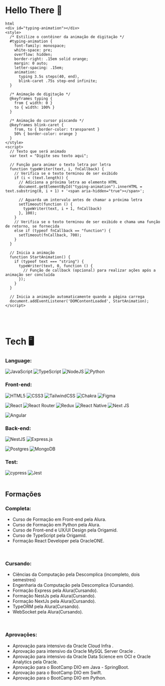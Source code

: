 # Hello There 🤙
```
html
<div id="typing-animation"></div>
<style>
  /* Estilize o contêiner da animação de digitação */
  #typing-animation {
    font-family: monospace;
    white-space: pre;
    overflow: hidden;
    border-right: .15em solid orange;
    margin: 0 auto;
    letter-spacing: .15em;
    animation:
      typing 3.5s steps(40, end),
      blink-caret .75s step-end infinite;
  }

  /* Animação de digitação */
  @keyframes typing {
    from { width: 0 }
    to { width: 100% }
  }

  /* Animação do cursor piscando */
  @keyframes blink-caret {
    from, to { border-color: transparent }
    50% { border-color: orange }
  }
</style>
<script>
  // Texto que será animado
  var text = "Digite seu texto aqui";

  // Função para animar o texto letra por letra
  function typeWriter(text, i, fnCallback) {
    // Verifica se o texto terminou de ser exibido
    if (i < (text.length)) {
      // Adiciona a próxima letra ao elemento HTML
      document.getElementById("typing-animation").innerHTML = text.substring(0, i + 1) + '<span aria-hidden="true"></span>';

      // Aguarda um intervalo antes de chamar a próxima letra
      setTimeout(function () {
        typeWriter(text, i + 1, fnCallback)
      }, 100);
    }
    // Verifica se o texto terminou de ser exibido e chama uma função de retorno, se fornecida
    else if (typeof fnCallback == "function") {
      setTimeout(fnCallback, 700);
    }
  }

  // Inicia a animação
  function StartAnimation() {
    if (typeof text === "string") {
      typeWriter(text, 0, function () {
        // Função de callback (opcional) para realizar ações após a animação ser concluída
      });
    }
  }

  // Inicia a animação automaticamente quando a página carrega
  document.addEventListener('DOMContentLoaded', StartAnimation);
</script>
```

<br>
<br>

# Tech 🖥 

### Language:
![JavaScript](https://img.shields.io/badge/javascript-%23323330.svg?style=for-the-badge&logo=javascript&logoColor=%23F7DF1E)
![TypeScript](https://img.shields.io/badge/typescript-%23007ACC.svg?style=for-the-badge&logo=typescript&logoColor=white)
![NodeJS](https://img.shields.io/badge/node.js-6DA55F?style=for-the-badge&logo=node.js&logoColor=white)
![Python](https://img.shields.io/badge/python-3670A0?style=for-the-badge&logo=python&logoColor=ffdd54)
<br>
### Front-end:
![HTML5](https://img.shields.io/badge/html5-%23E34F26.svg?style=for-the-badge&logo=html5&logoColor=white)
![CSS3](https://img.shields.io/badge/css3-%231572B6.svg?style=for-the-badge&logo=css3&logoColor=white)
![TailwindCSS](https://img.shields.io/badge/tailwindcss-%2338B2AC.svg?style=for-the-badge&logo=tailwind-css&logoColor=white)
![Chakra](https://img.shields.io/badge/chakra-%234ED1C5.svg?style=for-the-badge&logo=chakraui&logoColor=white)
![Figma](https://img.shields.io/badge/figma-%23F24E1E.svg?style=for-the-badge&logo=figma&logoColor=white)

![React](https://img.shields.io/badge/react-%2320232a.svg?style=for-the-badge&logo=react&logoColor=%2361DAFB)
![React Router](https://img.shields.io/badge/React_Router-CA4245?style=for-the-badge&logo=react-router&logoColor=white)
![Redux](https://img.shields.io/badge/redux-%23593d88.svg?style=for-the-badge&logo=redux&logoColor=white)
![React Native](https://img.shields.io/badge/react_native-%2320232a.svg?style=for-the-badge&logo=react&logoColor=%2361DAFB)
![Next JS](https://img.shields.io/badge/Next-black?style=for-the-badge&logo=next.js&logoColor=white)

![Angular](https://img.shields.io/badge/angular-%23DD0031.svg?style=for-the-badge&logo=angular&logoColor=white)
<br>
### Back-end:
![NestJS](https://img.shields.io/badge/nestjs-%23E0234E.svg?style=for-the-badge&logo=nestjs&logoColor=white)
![Express.js](https://img.shields.io/badge/express.js-%23404d59.svg?style=for-the-badge&logo=express&logoColor=%2361DAFB)

![Postgres](https://img.shields.io/badge/postgres-%23316192.svg?style=for-the-badge&logo=postgresql&logoColor=white)
![MongoDB](https://img.shields.io/badge/MongoDB-%234ea94b.svg?style=for-the-badge&logo=mongodb&logoColor=white)
<br>
### Test:
![cypress](https://img.shields.io/badge/-cypress-%23E5E5E5?style=for-the-badge&logo=cypress&logoColor=058a5e)
![Jest](https://img.shields.io/badge/-jest-%23C21325?style=for-the-badge&logo=jest&logoColor=white)
<br>
<br>

## Formações

### Completa:
- Curso de Formação em Front-end pela Alura.
- Curso de Formação em Python pela Alura.
- Curso de Front-end e UX/UI Design pela Origamid.
- Curso de TypeScript pela Origamid.
- Formação React Developer pela OracleONE.
<br>

### Cursando:
- Ciências da Computação pela Descomplica (incompleto, dois semestres)
- Engenharia da Computação pela Descomplica (Cursando).
- Formação Express pela Alura(Cursando).
- Formação NestJs pela Alura(Cursando).
- Formação NextJs pela Alura(Cursando).
- TypeORM pela Alura(Cursando).
- WebSocket pela Alura(Cursando).
<br>

### Aprovações:
- Aprovação para intensivo da Oracle Cloud Infra .
- Aprovação para intensivo da Oracle MySQL Server Oracle .
- Aprovação para intensivo da Oracle Data Science em OCI e Oracle Analytics
pela Oracle.
- Aprovação para o BootCamp DIO em Java - SpringBoot.
- Aprovação para o BootCamp DIO em Swift.
- Aprovação para o BootCamp DIO em Python.


